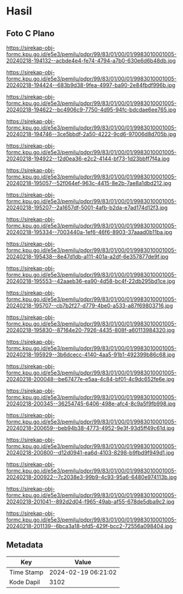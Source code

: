 # Hasil

## Foto C Plano

https://sirekap-obj-formc.kpu.go.id/e5e3/pemilu/pdpr/99/83/01/00/01/9983010001005-20240218-194132--acbde4e4-fe74-4794-a7b0-630e6d6b48db.jpg

https://sirekap-obj-formc.kpu.go.id/e5e3/pemilu/pdpr/99/83/01/00/01/9983010001005-20240218-194424--683b9d38-9fea-4997-ba90-2e84fbdf996b.jpg

https://sirekap-obj-formc.kpu.go.id/e5e3/pemilu/pdpr/99/83/01/00/01/9983010001005-20240218-194622--bc4906c9-7750-4d95-94fc-bdcdae6ee765.jpg

https://sirekap-obj-formc.kpu.go.id/e5e3/pemilu/pdpr/99/83/01/00/01/9983010001005-20240218-194746--3ce5bbdf-2a50-4222-9cd6-97006d8d705b.jpg

https://sirekap-obj-formc.kpu.go.id/e5e3/pemilu/pdpr/99/83/01/00/01/9983010001005-20240218-194922--12d0ea36-e2c2-4144-bf73-1d23bbff7f4a.jpg

https://sirekap-obj-formc.kpu.go.id/e5e3/pemilu/pdpr/99/83/01/00/01/9983010001005-20240218-195057--52f064ef-963c-4415-8e2b-7ae8a1dbd212.jpg

https://sirekap-obj-formc.kpu.go.id/e5e3/pemilu/pdpr/99/83/01/00/01/9983010001005-20240218-195207--2a1657df-5001-4afb-b2da-e7ad174d12f3.jpg

https://sirekap-obj-formc.kpu.go.id/e5e3/pemilu/pdpr/99/83/01/00/01/9983010001005-20240218-195334--7003440a-1ef6-46f6-8903-37aaad0b11ba.jpg

https://sirekap-obj-formc.kpu.go.id/e5e3/pemilu/pdpr/99/83/01/00/01/9983010001005-20240218-195438--8e47d1db-a111-401a-a2df-6e357877de9f.jpg

https://sirekap-obj-formc.kpu.go.id/e5e3/pemilu/pdpr/99/83/01/00/01/9983010001005-20240218-195553--42aaeb36-ea90-4d58-bc4f-22db295bd1ce.jpg

https://sirekap-obj-formc.kpu.go.id/e5e3/pemilu/pdpr/99/83/01/00/01/9983010001005-20240218-195707--cb7b2f27-d779-4be0-a533-a87f69803716.jpg

https://sirekap-obj-formc.kpu.go.id/e5e3/pemilu/pdpr/99/83/01/00/01/9983010001005-20240218-195830--87164e20-7926-4435-808f-a60113984320.jpg

https://sirekap-obj-formc.kpu.go.id/e5e3/pemilu/pdpr/99/83/01/00/01/9983010001005-20240218-195929--3b6dcecc-4140-4aa5-91b1-492399b86c68.jpg

https://sirekap-obj-formc.kpu.go.id/e5e3/pemilu/pdpr/99/83/01/00/01/9983010001005-20240218-200048--be67477e-e5aa-4c84-bf01-4c9dc652fe6e.jpg

https://sirekap-obj-formc.kpu.go.id/e5e3/pemilu/pdpr/99/83/01/00/01/9983010001005-20240218-200345--36254745-6406-498e-afc4-8c9a5f9fb998.jpg

https://sirekap-obj-formc.kpu.go.id/e5e3/pemilu/pdpr/99/83/01/00/01/9983010001005-20240218-200659--beb94b38-4773-4952-9e3f-93d5ff49c61d.jpg

https://sirekap-obj-formc.kpu.go.id/e5e3/pemilu/pdpr/99/83/01/00/01/9983010001005-20240218-200800--d12d0941-ea6d-4103-8298-b9fbd9f949d1.jpg

https://sirekap-obj-formc.kpu.go.id/e5e3/pemilu/pdpr/99/83/01/00/01/9983010001005-20240218-200922--7c2038e3-99b9-4c93-95a6-6480e974113b.jpg

https://sirekap-obj-formc.kpu.go.id/e5e3/pemilu/pdpr/99/83/01/00/01/9983010001005-20240218-201041--892d2d04-f965-49ab-af55-678de5dba9c2.jpg

https://sirekap-obj-formc.kpu.go.id/e5e3/pemilu/pdpr/99/83/01/00/01/9983010001005-20240218-201139--6bca3a18-bfd5-429f-bcc2-72556a098404.jpg


## Metadata

| Key        | Value               |
| ---------- | ------------------- |
| Time Stamp | 2024-02-19 06:21:02 |
| Kode Dapil | 3102                |



